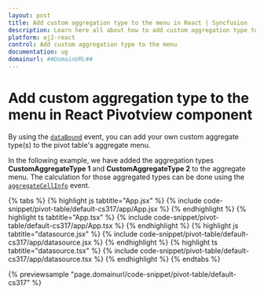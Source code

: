 ```yaml
---
layout: post
title: Add custom aggregation type to the menu in React | Syncfusion
description: Learn here all about how to add custom aggregation type to the menu in Syncfusion React Pivotview component of Syncfusion Essential JS 2 and more.
platform: ej2-react
control: Add custom aggregation type to the menu 
documentation: ug
domainurl: ##DomainURL##
---
```


<!-- markdownlint-disable MD009 -->

# Add custom aggregation type to the menu in React Pivotview component

By using the [`dataBound`](https://ej2.syncfusion.com/react/documentation/api/pivotview/#databound) event, you can add your own custom aggregate type(s) to the pivot table's aggregate menu.

In the following example, we have added the aggregation types **CustomAggregateType 1** and **CustomAggregateType 2** to the aggregate menu. The calculation for those aggregated types can be done using the [`aggregateCellInfo`](https://ej2.syncfusion.com/react/documentation/api/pivotview/#aggregatecellinfo) event.

{% tabs %}
{% highlight js tabtitle="App.jsx" %}
{% include code-snippet/pivot-table/default-cs317/app/App.jsx %}
{% endhighlight %}
{% highlight ts tabtitle="App.tsx" %}
{% include code-snippet/pivot-table/default-cs317/app/App.tsx %}
{% endhighlight %}
{% highlight js tabtitle="datasource.jsx" %}
{% include code-snippet/pivot-table/default-cs317/app/datasource.jsx %}
{% endhighlight %}
{% highlight ts tabtitle="datasource.tsx" %}
{% include code-snippet/pivot-table/default-cs317/app/datasource.tsx %}
{% endhighlight %}
{% endtabs %}

 {% previewsample "page.domainurl/code-snippet/pivot-table/default-cs317" %}